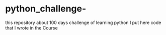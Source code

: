 # python_challenge-

this repository about 100 days challenge of learning python 
I put here code that I wrote  in the Course

